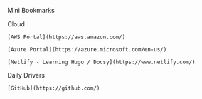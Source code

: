 
Mini Bookmarks

Cloud
```
[AWS Portal](https://aws.amazon.com/)

[Azure Portal](https://azure.microsoft.com/en-us/)

[Netlify - Learning Hugo / Docsy](https://www.netlify.com/)
```

Daily Drivers

```
[GitHub](https://github.com/)
```
